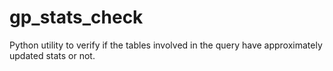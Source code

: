 # gp_stats_check  
Python utility to verify if the tables involved in the query have approximately updated stats or not. 
